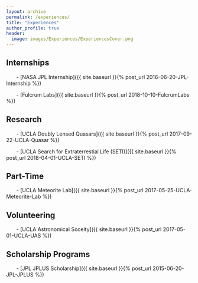 ```yaml
---
layout: archive
permalink: /experiences/
title: "Experiences"
author_profile: true
header:
  image: images/Experiences/ExperiencesCover.png
---
```


## Internships
&nbsp;&nbsp;&nbsp;&nbsp;&nbsp;&nbsp; - [NASA JPL Internship]({{ site.baseurl }}{% post_url 2016-06-20-JPL-Internship %})


&nbsp;&nbsp;&nbsp;&nbsp;&nbsp;&nbsp; - [Fulcrum Labs]({{ site.baseurl }}{% post_url 2018-10-10-FulcrumLabs %})


## Research
&nbsp;&nbsp;&nbsp;&nbsp;&nbsp;&nbsp; - [UCLA Doubly Lensed Quasars]({{ site.baseurl }}{% post_url 2017-09-22-UCLA-Quasar %})

&nbsp;&nbsp;&nbsp;&nbsp;&nbsp;&nbsp; - [UCLA Search for Extraterrestial Life (SETI)]({{ site.baseurl }}{% post_url 2018-04-01-UCLA-SETI %})

## Part-Time
&nbsp;&nbsp;&nbsp;&nbsp;&nbsp;&nbsp; - [UCLA Meteorite Lab]({{ site.baseurl }}{% post_url 2017-05-25-UCLA-Meteorite-Lab %})

## Volunteering
&nbsp;&nbsp;&nbsp;&nbsp;&nbsp;&nbsp; - [UCLA Astronomical Soceity]({{ site.baseurl }}{% post_url 2017-05-01-UCLA-UAS %})

## Scholarship Programs
&nbsp;&nbsp;&nbsp;&nbsp;&nbsp;&nbsp; - [JPL JPLUS Scholarship]({{ site.baseurl }}{% post_url 2015-06-20-JPL-JPLUS %})
